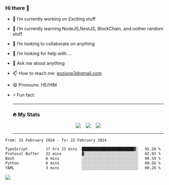 ### Hi there 👋

<!--
**charlieScript/charlieScript** is a ✨ _special_ ✨ repository because its `README.md` (this file) appears on your GitHub profile.

Here are some ideas to get you started: -->

- 🔭 I’m currently working on Exciting stuff
- 🌱 I’m currently learning NodeJS,NestJS, BlockChain, and oother random stuff
- 👯 I’m looking to collaborate on anything
- 🤔 I’m looking for help with ...
- 💬 Ask me about anything
- 📫 How to reach me: gozione3@gmail.com
- 😄 Pronouns: HE/HIM
- ⚡ Fun fact:


  ---

  ### :fire: My Stats

  <div id="stats" align="center">
  <img src="http://github-readme-streak-stats.herokuapp.com?user=charlieScript&theme=dark&date_format=M%20j%5B%2C%20Y%5D" />&nbsp;&nbsp;&nbsp;
  <img src="https://github-readme-stats.vercel.app/api/top-langs/?username=charlieScript&layout=compact&theme=vision-friendly-dark"/>&nbsp;&nbsp;&nbsp;
  <img src="https://github-readme-stats.vercel.app/api?username=charlieScript&show_icons=true&theme=radical"/>
  </div>

  ---



<!--START_SECTION:waka-->

```txt
From: 15 February 2024 - To: 22 February 2024

TypeScript        17 hrs 25 mins  ███████████████████████▓░   95.20 %
Protocol Buffer   32 mins         ▓░░░░░░░░░░░░░░░░░░░░░░░░   02.93 %
Bash              6 mins          ░░░░░░░░░░░░░░░░░░░░░░░░░   00.59 %
Python            6 mins          ░░░░░░░░░░░░░░░░░░░░░░░░░   00.56 %
YAML              3 mins          ░░░░░░░░░░░░░░░░░░░░░░░░░   00.28 %
```

<!--END_SECTION:waka-->
![](https://komarev.com/ghpvc/?username=charlieScript)

